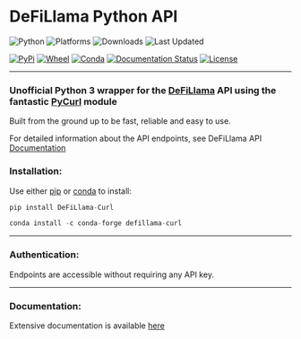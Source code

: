 # DeFiLlama Python API

![Python](https://img.shields.io/pypi/pyversions/DeFiLlama-Curl?style=flat-square)
![Platforms](https://anaconda.org/conda-forge/defillama-curl/badges/platforms.svg)
![Downloads](https://anaconda.org/conda-forge/defillama-curl/badges/downloads.svg)
![Last Updated](https://anaconda.org/conda-forge/defillama-curl/badges/latest_release_date.svg)

[![PyPi](https://img.shields.io/pypi/v/DeFiLlama-Curl)](https://pypi.org/project/DeFiLlama-Curl/)
[![Wheel](https://img.shields.io/pypi/wheel/DeFiLlama-Curl)](https://github.com/the-praxs/DeFiLlama-Curl/releases)
[![Conda](https://img.shields.io/conda/v/conda-forge/defillama-curl)](https://anaconda.org/conda-forge/defillama-curl)
[![Documentation Status](https://readthedocs.org/projects/defillama-curl/badge/?version=latest)](https://defillama-curl.readthedocs.io/en/latest/?badge=latest)
[![License](https://img.shields.io/badge/License-Apache%202.0-blue.svg)](https://opensource.org/licenses/Apache-2.0)

-------

### Unofficial Python 3 wrapper for the [DeFiLlama](https://defillama.com/home) API using the fantastic [PyCurl](http://pycurl.io/) module

Built from the ground up to be fast, reliable and easy to use.

For detailed information about the API endpoints, see DeFiLlama API [Documentation](https://defillama.com/docs/api)

### Installation:

Use either [pip](https://pypi.org/project/DeFiLlama-Curl/) or [conda](https://anaconda.org/conda-forge/defillama-curl) to install:

```python
pip install DeFiLlama-Curl
```
```python
conda install -c conda-forge defillama-curl
```

-----------

### Authentication:

Endpoints are accessible without requiring any API key.

-----------

### Documentation:

Extensive documentation is available [here](http://defillama-curl.readthedocs.io/)
